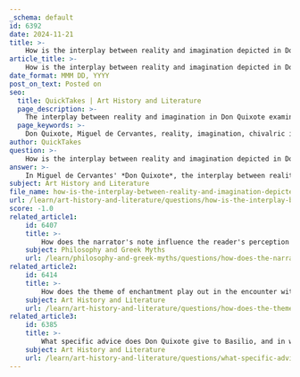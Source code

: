 ```yaml
---
_schema: default
id: 6392
date: 2024-11-21
title: >-
    How is the interplay between reality and imagination depicted in Don Quixote?
article_title: >-
    How is the interplay between reality and imagination depicted in Don Quixote?
date_format: MMM DD, YYYY
post_on_text: Posted on
seo:
  title: QuickTakes | Art History and Literature
  page_description: >-
    The interplay between reality and imagination in Don Quixote examines how narrative and ideals shape perceptions, highlighting themes of madness, adventure, and the contrast between Don Quixote's delusions and the grounded perspective of Sancho Panza.
  page_keywords: >-
    Don Quixote, Miguel de Cervantes, reality, imagination, chivalric ideals, fantasy vs reality, narrative, storytelling, truth, Sancho Panza, adventure, philosophy, human spirit, idealism, realism, madness, historical context
author: QuickTakes
question: >-
    How is the interplay between reality and imagination depicted in Don Quixote?
answer: >-
    In Miguel de Cervantes' *Don Quixote*, the interplay between reality and imagination is a central theme that is intricately woven throughout the narrative. The protagonist, Don Quixote, is an aging nobleman who becomes so consumed by the chivalric tales he reads that he decides to embark on his own quest to revive knighthood. This obsession leads him to blur the lines between his imagined ideals and the mundane reality of the world around him.\n\nFrom the very beginning of the novel, readers witness Don Quixote's descent into madness as he attempts to embody the life of a knight-errant. For instance, in the first chapter, he creates a makeshift helmet, demonstrating his commitment to his delusions. His perception of reality is heavily influenced by the chivalric ideals he admires, which often leads to humorous and tragic consequences as he misinterprets ordinary situations as grand adventures.\n\nCervantes further explores this theme in Part II of the novel, where Don Quixote encounters a printing press and reads about his own exploits. This moment serves as a meta-commentary on the nature of storytelling and reality, highlighting how narratives shape our understanding of the world. The "reality" of Don Quixote's adventures is constructed not only by his imagination but also by the perceptions of readers and society.\n\nThe novel also delves into philosophical questions about truth and reality. Don Quixote's quests can be seen as a heroic affirmation of human imagination and spirit, as he refuses to concede to the limitations of his mundane existence. His idealism stands in stark contrast to the realism embodied by his companion, Sancho Panza, who often provides a grounded perspective on their adventures.\n\nCervantes illustrates the conflict between scientific and religious interpretations of reality, reflecting the historical tensions of his time. This clash manifests in the characters' debates about the authenticity of their experiences, further complicating the relationship between the ideal and the real.\n\nUltimately, *Don Quixote* serves as a profound exploration of how imagination can shape our perceptions of reality, inviting readers to reflect on the nature of truth, the power of ideals, and the fine line between sanity and madness. Through the character of Don Quixote, Cervantes invites us to consider the value of dreams and aspirations, even when they seem at odds with the world around us.
subject: Art History and Literature
file_name: how-is-the-interplay-between-reality-and-imagination-depicted-in-don-quixote.md
url: /learn/art-history-and-literature/questions/how-is-the-interplay-between-reality-and-imagination-depicted-in-don-quixote
score: -1.0
related_article1:
    id: 6407
    title: >-
        How does the narrator's note influence the reader's perception of the cave story?
    subject: Philosophy and Greek Myths
    url: /learn/philosophy-and-greek-myths/questions/how-does-the-narrators-note-influence-the-readers-perception-of-the-cave-story
related_article2:
    id: 6414
    title: >-
        How does the theme of enchantment play out in the encounter with Dulcinea?
    subject: Art History and Literature
    url: /learn/art-history-and-literature/questions/how-does-the-theme-of-enchantment-play-out-in-the-encounter-with-dulcinea
related_article3:
    id: 6385
    title: >-
        What specific advice does Don Quixote give to Basilio, and in what context?
    subject: Art History and Literature
    url: /learn/art-history-and-literature/questions/what-specific-advice-does-don-quixote-give-to-basilio-and-in-what-context
---
```


&nbsp;